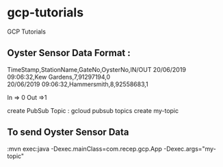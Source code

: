 # gcp-tutorials
GCP Tutorials

## Oyster Sensor Data Format :
TimeStamp,StationName,GateNo,OysterNo,IN/OUT
20/06/2019 09:06:32,Kew Gardens,7,91297194,0		
20/06/2019 09:06:32,Hammersmith,8,92558683,1

In => 0
Out =>1

create PubSub Topic :  gcloud pubsub topics create my-topic


## To send Oyster Sensor Data
 :mvn exec:java -Dexec.mainClass=com.recep.gcp.App -Dexec.args="my-topic"
 

